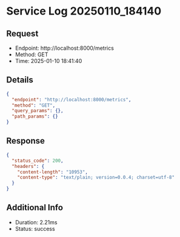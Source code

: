 # Service Log 20250110_184140

## Request
- Endpoint: http://localhost:8000/metrics
- Method: GET
- Time: 2025-01-10 18:41:40

## Details
```json
{
  "endpoint": "http://localhost:8000/metrics",
  "method": "GET",
  "query_params": {},
  "path_params": {}
}
```

## Response
```json
{
  "status_code": 200,
  "headers": {
    "content-length": "10953",
    "content-type": "text/plain; version=0.0.4; charset=utf-8"
  }
}
```

## Additional Info
- Duration: 2.21ms
- Status: success
